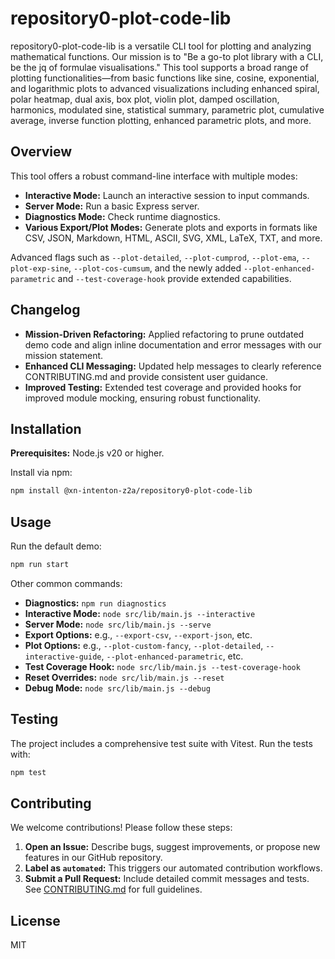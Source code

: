 # repository0-plot-code-lib

repository0-plot-code-lib is a versatile CLI tool for plotting and analyzing mathematical functions. Our mission is to "Be a go-to plot library with a CLI, be the jq of formulae visualisations." This tool supports a broad range of plotting functionalities—from basic functions like sine, cosine, exponential, and logarithmic plots to advanced visualizations including enhanced spiral, polar heatmap, dual axis, box plot, violin plot, damped oscillation, harmonics, modulated sine, statistical summary, parametric plot, cumulative average, inverse function plotting, enhanced parametric plots, and more.

## Overview

This tool offers a robust command-line interface with multiple modes:

- **Interactive Mode:** Launch an interactive session to input commands.
- **Server Mode:** Run a basic Express server.
- **Diagnostics Mode:** Check runtime diagnostics.
- **Various Export/Plot Modes:** Generate plots and exports in formats like CSV, JSON, Markdown, HTML, ASCII, SVG, XML, LaTeX, TXT, and more.

Advanced flags such as `--plot-detailed`, `--plot-cumprod`, `--plot-ema`, `--plot-exp-sine`, `--plot-cos-cumsum`, and the newly added `--plot-enhanced-parametric` and `--test-coverage-hook` provide extended capabilities.

## Changelog

- **Mission-Driven Refactoring:** Applied refactoring to prune outdated demo code and align inline documentation and error messages with our mission statement.
- **Enhanced CLI Messaging:** Updated help messages to clearly reference CONTRIBUTING.md and provide consistent user guidance.
- **Improved Testing:** Extended test coverage and provided hooks for improved module mocking, ensuring robust functionality.

## Installation

**Prerequisites:** Node.js v20 or higher.

Install via npm:

```bash
npm install @xn-intenton-z2a/repository0-plot-code-lib
```

## Usage

Run the default demo:

```bash
npm run start
```

Other common commands:

- **Diagnostics:** `npm run diagnostics`
- **Interactive Mode:** `node src/lib/main.js --interactive`
- **Server Mode:** `node src/lib/main.js --serve`
- **Export Options:** e.g., `--export-csv`, `--export-json`, etc.
- **Plot Options:** e.g., `--plot-custom-fancy`, `--plot-detailed`, `--interactive-guide`, `--plot-enhanced-parametric`, etc.
- **Test Coverage Hook:** `node src/lib/main.js --test-coverage-hook`
- **Reset Overrides:** `node src/lib/main.js --reset`
- **Debug Mode:** `node src/lib/main.js --debug`

## Testing

The project includes a comprehensive test suite with Vitest. Run the tests with:

```bash
npm test
```

## Contributing

We welcome contributions! Please follow these steps:

1. **Open an Issue:** Describe bugs, suggest improvements, or propose new features in our GitHub repository.
2. **Label as `automated`:** This triggers our automated contribution workflows.
3. **Submit a Pull Request:** Include detailed commit messages and tests. See [CONTRIBUTING.md](./CONTRIBUTING.md) for full guidelines.

## License

MIT
